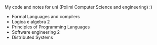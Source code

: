 My code and notes for uni (Polimi Computer Science and engineering) :)

- Formal Languages and compilers
- Logica e algebra 2
- Principles of Programming Languages
- Software engineering 2
- Distributed Systems